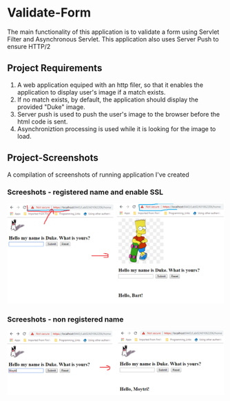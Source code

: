 # Validate-Form
The main functionality of this application is to validate a form using Servlet Filter and Asynchronous Servlet.
This application also uses Server Push to ensure HTTP/2

## Project Requirements
1. A web application equiped with an http filer, so that it enables the application to display user's image if a match exists.
2. If no match exists, by default, the application should display the provided "Duke" image.
3. Server push is used to push the user's image to the browser before the html code is sent.
4. Asynchroniztion processing is used while it is looking for the image to load.

## Project-Screenshots

A compilation of screenshots of running application I've created

### Screeshots - registered name and enable SSL
![](https://github.com/Moytri/Validate-Form/blob/master/images/open.png)

### Screeshots - non registered name
![](https://github.com/Moytri/Validate-Form/blob/master/images/open2.png)

